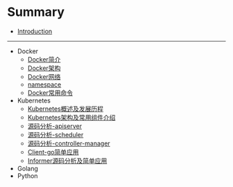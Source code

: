 # Summary

* [Introduction](README.md)

-----
* Docker
    * [Docker简介](doc/docker/docker简介.md)
    * [Docker架构](doc/docker/docker架构及核心组件.md)
    * [Docker网络](doc/docker/docker网络.md)
    * [namespace](doc/docker/namespace.md)
    * [Docker常用命令](doc/docker/docker常用命令.md)
* Kubernetes
    * [Kubernetes概述及发展历程](doc/kubernetes/kubernetes概述及发展历程.md)
    * [Kubernetes架构及常用组件介绍](doc/kubernetes/kubernetes架构及常用组件介绍.md)
    * [源码分析-apiserver](doc/kubernetes/apiserver.md)
    * [源码分析-scheduler](doc/kubernetes/scheduler.md)
    * [源码分析-controller-manager](doc/kubernetes/controller-manager.md)
    * [Client-go简单应用](doc/kubernetes/kubernetes-6.md)
    * [Informer源码分析及简单应用](doc/kubernetes/kubernetes-7.md)
* Golang
* Python

